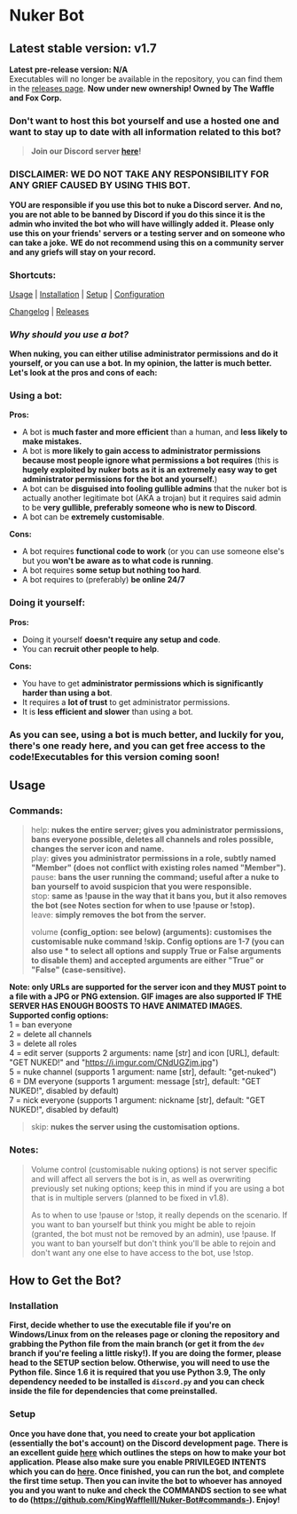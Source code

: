 # Nuker Bot

## Latest stable version: v1.7
**Latest pre-release version: N/A** <br>
Executables will no longer be available in the repository, you can find them in the [releases page](https://github.com/KingWaffleIII/Nuker-Bot/releases).
**Now under new ownership! Owned by The Waffle and Fox Corp.**

### Don't want to host this bot yourself and use a hosted one and want to stay up to date with all information related to this bot?
> **Join our Discord server [here](https://discord.gg/XYNRDb6sAv)!**

### DISCLAIMER: WE DO NOT TAKE ANY RESPONSIBILITY FOR ANY GRIEF CAUSED BY USING THIS BOT.
**YOU are responsible if you use this bot to nuke a Discord server.**
**And no, you are not able to be banned by Discord if you do this since it is the admin who invited the bot who will have willingly added it.**
**Please only use this on your friends' servers or a testing server and on someone who can take a joke.**
**WE do not recommend using this on a community server and any griefs will stay on your record.**

### Shortcuts:
[Usage](https://github.com/KingWaffleIII/Nuker-Bot/tree/main#usage) |
[Installation](https://github.com/KingWaffleIII/Nuker-Bot/tree/main#installation) |
[Setup](https://github.com/KingWaffleIII/Nuker-Bot/tree/main#setup) |
[Configuration](https://github.com/KingWaffleIII/Nuker-Bot/tree/main#configuration) 

[Changelog](https://github.com/KingWaffleIII/Nuker-Bot/blob/main/CHANGELOG.md) |
[Releases](https://github.com/KingWaffleIII/Nuker-Bot/releases)

### *Why should you use a bot?* <br>
**When nuking, you can either utilise administrator permissions and do it yourself, or you can use a bot. In my opinion, the latter is much better. Let's look at the pros and cons of each:**

### Using a bot: <br>
**Pros:**
- A bot is **much faster and more efficient** than a human, and **less likely to make mistakes.**
- A bot is **more likely to gain access to administrator permissions because most people ignore what permissions a bot requires** (this is **hugely exploited by nuker bots as it is an extremely easy way to get administrator permissions for the bot and yourself.**)
- A bot can be **disguised into fooling gullible admins** that the nuker bot is actually another legitimate bot (AKA a trojan) but it requires said admin to be **very gullible, preferably someone who is new to Discord**.
- A bot can be **extremely customisable**.

**Cons:**
- A bot requires **functional code to work** (or you can use someone else's but you **won't be aware as to what code is running**.
- A bot requires **some setup but nothing too hard**.
- A bot requires to (preferably) **be online 24/7**

### Doing it yourself: <br>
**Pros:**
- Doing it yourself **doesn't require any setup and code**.
- You can **recruit other people to help**.

**Cons:**
- You have to get **administrator permissions which is significantly harder than using a bot**.
- It requires a **lot of trust** to get administrator permissions.
- It is **less efficient and slower** than using a bot.

### As you can see, using a bot is much better, and luckily for you, there's one ready here, and you can get free access to the code!**Executables for this version coming soon!**

## Usage

### Commands: <br>
> help: **nukes the entire server; gives you administrator permissions, bans everyone possible, deletes all channels and roles possible, changes the server icon and name.** <br>
> play: **gives you administrator permissions in a role, subtly named "Member" (does not conflict with existing roles named "Member").** <br>
> pause: **bans the user running the command; useful after a nuke to ban yourself to avoid suspicion that you were responsible.** <br>
> stop: **same as !pause in the way that it bans you, but it also removes the bot (see Notes section for when to use !pause or !stop).** <br>
> leave: **simply removes the bot from the server.** <br>
> 
> volume **(config_option: see below) (arguments): customises the customisable nuke command !skip. Config options are 1-7 (you can also use * to select all options and supply True or False arguments to disable them) and accepted arguments are either "True" or "False" (case-sensitive).**

**Note: only URLs are supported for the server icon and they MUST point to a file with a JPG or PNG extension. GIF images are also supported IF THE SERVER HAS ENOUGH BOOSTS TO HAVE ANIMATED IMAGES.** <br>
**Supported config options:** <br>
1 = ban everyone <br>
2 = delete all channels <br>
3 = delete all roles <br>
4 = edit server (supports 2 arguments: name [str] and icon [URL], default: "GET NUKED!" and "https://i.imgur.com/CNdUGZjm.jpg") <br>
5 = nuke channel (supports 1 argument: name [str], default: "get-nuked") <br>
6 = DM everyone (supports 1 argument: message [str], default: "GET NUKED!", disabled by default) <br>
7 = nick everyone (supports 1 argument: nickname [str], default: "GET NUKED!", disabled by default) <br>

> skip: **nukes the server using the customisation options.**

### Notes: <br>
> Volume control (customisable nuking options) is not server specific and will affect all servers the bot is in, as well as overwriting previously set nuking options; keep this in mind if you are using a bot that is in multiple servers (planned to be fixed in v1.8).
>
> As to when to use !pause or !stop, it really depends on the scenario. If you want to ban yourself but think you might be able to rejoin (granted, the bot must not be removed by an admin), use !pause. If you want to ban yourself but don't think you'll be able to rejoin and don't want any one else to have access to the bot, use !stop.

## How to Get the Bot?

### Installation
**First, decide whether to use the executable file if you're on Windows/Linux from on the releases page or cloning the repository and grabbing the Python file from the main branch (or get it from the `dev` branch if you're feeling a little risky!). If you are doing the former, please head to the SETUP section below. Otherwise, you will need to use the Python file. Since 1.6 it is required that you use Python 3.9, The only dependency needed to be installed is `discord.py` and you can check inside the file for dependencies that come preinstalled.**

### Setup
**Once you have done that, you need to create your bot application (essentially the bot's account) on the Discord development page. There is an excellent guide [here](https://discordpy.readthedocs.io/en/latest/discord.html) which outlines the steps on how to make your bot application. Please also make sure you enable PRIVILEGED INTENTS which you can do [here](https://discordpy.readthedocs.io/en/latest/intents.html#privileged-intents). 
Once finished, you can run the bot, and complete the first time setup.
Then you can invite the bot to whoever has annoyed you and you want to nuke and check the COMMANDS section to see what to do (https://github.com/KingWaffleIII/Nuker-Bot#commands-). Enjoy!**
